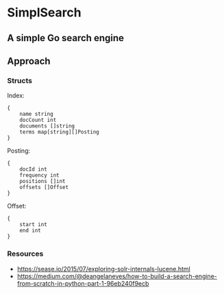 # SimplSearch

## A simple Go search engine

## Approach
### Structs
Index: 
```
{
    name string
    docCount int
    documents []string
    terms map[string][]Posting
}
```
Posting:
```
{
    docId int
    frequency int
    positions []int
    offsets []Offset
}
```
Offset:
```
{
    start int
    end int
}
```




### Resources
- https://sease.io/2015/07/exploring-solr-internals-lucene.html
- https://medium.com/@deangelaneves/how-to-build-a-search-engine-from-scratch-in-python-part-1-96eb240f9ecb

